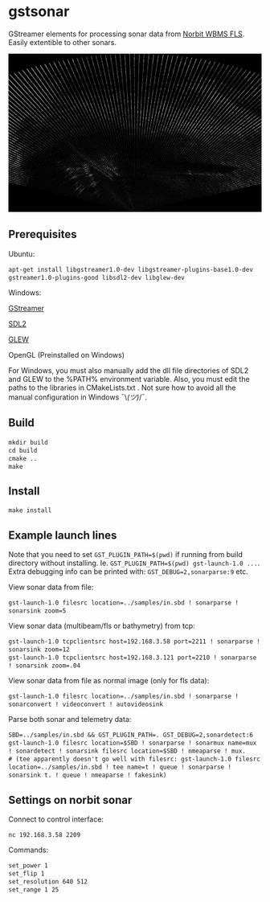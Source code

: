 # gstsonar

GStreamer elements for processing sonar data from [Norbit WBMS FLS](https://norbit.com/subsea/products/).
Easily extentible to other sonars.

![sonar image](sonarsink-image.png)

## Prerequisites

Ubuntu:

```
apt-get install libgstreamer1.0-dev libgstreamer-plugins-base1.0-dev gstreamer1.0-plugins-good libsdl2-dev libglew-dev
```

Windows:

[GStreamer](https://gstreamer.freedesktop.org/download/)

[SDL2](https://buildbot.libsdl.org/sdl-builds/sdl-visualstudio-amd64/)

[GLEW](https://sourceforge.net/projects/glew/)

OpenGL (Preinstalled on Windows)

For Windows, you must also manually add the dll file directories of SDL2 and GLEW to the %PATH% environment variable.
Also, you must edit the paths to the libraries in CMakeLists.txt .
Not sure how to avoid all the manual configuration in Windows ¯\\_(ツ)_/¯.

## Build

```
mkdir build
cd build
cmake ..
make
```

## Install
```
make install
```


## Example launch lines

Note that you need to set `GST_PLUGIN_PATH=$(pwd)` if running from build directory without installing.
Ie. `GST_PLUGIN_PATH=$(pwd) gst-launch-1.0 ...`.
Extra debugging info can be printed with: `GST_DEBUG=2,sonarparse:9` etc.

View sonar data from file:

```
gst-launch-1.0 filesrc location=../samples/in.sbd ! sonarparse ! sonarsink zoom=5
```

View sonar data (multibeam/fls or bathymetry) from tcp:

```
gst-launch-1.0 tcpclientsrc host=192.168.3.58 port=2211 ! sonarparse ! sonarsink zoom=12
gst-launch-1.0 tcpclientsrc host=192.168.3.121 port=2210 ! sonarparse ! sonarsink zoom=.04
```


View sonar data from file as normal image (only for fls data):
```
gst-launch-1.0 filesrc location=../samples/in.sbd ! sonarparse ! sonarconvert ! videoconvert ! autovideosink
```

Parse both sonar and telemetry data:
```
SBD=../samples/in.sbd && GST_PLUGIN_PATH=. GST_DEBUG=2,sonardetect:6 gst-launch-1.0 filesrc location=$SBD ! sonarparse ! sonarmux name=mux ! sonardetect ! sonarsink filesrc location=$SBD ! nmeaparse ! mux.
# (tee apparently doesn't go well with filesrc: gst-launch-1.0 filesrc location=../samples/in.sbd ! tee name=t ! queue ! sonarparse ! sonarsink t. ! queue ! nmeaparse ! fakesink)
```

## Settings on norbit sonar

Connect to control interface:
```
nc 192.168.3.58 2209
```

Commands:
```
set_power 1
set_flip 1
set_resolution 640 512
set_range 1 25
```
